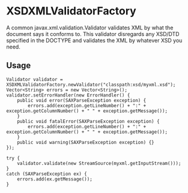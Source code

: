 XSDXMLValidatorFactory
======================

A common javax.xml.validation.Validator validates XML by what the document says it conforms to.
This validator disregards any XSD/DTD specified in the DOCTYPE and validates the XML by whatever XSD you need.

Usage
-----

```
Validator validator = XSDXMLValidatorFactory.newValidator("classpath:xsd/myxml.xsd");
Vector<String> errors = new Vector<String>();
validator.setErrorHandler(new ErrorHandler() {
	public void error(SAXParseException exception) {
		errors.add(exception.getLineNumber() + ":" + exception.getColumnNumber() + " " + exception.getMessage());
	}
	public void fatalError(SAXParseException exception) {
		errors.add(exception.getLineNumber() + ":" + exception.getColumnNumber() + " " + exception.getMessage());
	}
	public void warning(SAXParseException exception) {}
});

try {
	validator.validate(new StreamSource(myxml.getInputStream()));
}
catch (SAXParseException ex) {
	errors.add(ex.getMessage());
}
```
